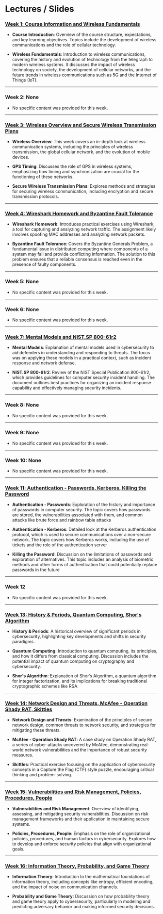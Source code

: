# Lectures / Slides

### [Week 1: Course Information and Wireless Fundamentals](https://github.com/MarkShinozaki/CPTS427-CyberSecurityOfWireless-DistributedSystems/tree/Lectures-Slides/Week%201)
- **Course Introduction**: Overview of the course structure, expectations, and key learning objectives. Topics include the development of wireless communications and the role of cellular technology.

- **Wireless Fundamentals**: Introduction to wireless communications, covering the history and evolution of technology from the telegraph to modern wireless systems. It discusses the impact of wireless technology on society, the development of cellular networks, and the future trends in wireless communications such as 5G and the Internet of Things (IoT).
---
### Week 2: None

- No specific content was provided for this week.
---
### [Week 3: Wireless Overview and Secure Wireless Transmission Plans](https://github.com/MarkShinozaki/CPTS427-CyberSecurityOfWireless-DistributedSystems/tree/Lectures-Slides/Week%203)
- **Wireless Overview**: This week covers an in-depth look at wireless communication systems, including the principles of wireless transmission, the global cellular network, and the evolution of mobile devices.

- **GPS Timing**: Discusses the role of GPS in wireless systems, emphasizing how timing and synchronization are crucial for the functioning of these networks.

- **Secure Wireless Transmission Plans**: Explores methods and strategies for securing wireless communication, including encryption and secure transmission protocols.
---
### [Week 4: Wireshark Homework and Byzantine Fault Tolerance](https://github.com/MarkShinozaki/CPTS427-CyberSecurityOfWireless-DistributedSystems/tree/Lectures-Slides/Week%204)
- **Wireshark Homework**: Introduces practical exercises using Wireshark, a tool for capturing and analyzing network traffic. The assignment likely involves spoofing MAC addresses and analyzing network packets.

- **Byzantine Fault Tolerance**: Covers the Byzantine Generals Problem, a fundamental issue in distributed computing where components of a system may fail and provide conflicting information. The solution to this problem ensures that a reliable consensus is reached even in the presence of faulty components.
---
### Week 5: None

- No specific content was provided for this week.
--- 
### Week 6: None

- No specific content was provided for this week.
---
### [Week 7: Mental Models and NIST.SP 800-61r2](https://github.com/MarkShinozaki/CPTS427-CyberSecurityOfWireless-DistributedSystems/tree/Lectures-Slides/Week%207)
- **Mental Models**: Explanation of mental models used in cybersecurity to aid defenders in understanding and responding to threats. The focus was on applying these models in a practical context, such as incident response and network defense.

- **NIST.SP 800-61r2**: Review of the NIST Special Publication 800-61r2, which provides guidelines for computer security incident handling. The document outlines best practices for organizing an incident response capability and effectively managing security incidents.
----
### Week 8: None
- No specific content was provided for this week.
--- 
### Week 9: None
- No specific content was provided for this week.
--- 
### Week 10: None
- No specific content was provided for this week.
--- 
### [Week 11: Authentication - Passwords, Kerberos, Killing the Password](https://github.com/MarkShinozaki/CPTS427-CyberSecurityOfWireless-DistributedSystems/tree/Lectures-Slides/Week%2011)

- **Authentication - Passwords**: Exploration of the history and importance of passwords in computer security. The topic covers how passwords are stored, the vulnerabilities associated with them, and common attacks like brute force and rainbow table attacks​

- **Authentication - Kerberos**: Detailed look at the Kerberos authentication protocol, which is used to secure communications over a non-secure network. The topic covers how Kerberos works, including the use of tickets and the role of the authentication server​

- **Killing the Password**: Discussion on the limitations of passwords and exploration of alternatives. This topic includes an analysis of biometric methods and other forms of authentication that could potentially replace passwords in the future
--- 

### Week 12 

- No specific content was provided for this week.
----

### [Week 13: History & Periods, Quantum Computing, Shor's Algorithm](https://github.com/MarkShinozaki/CPTS427-CyberSecurityOfWireless-DistributedSystems/tree/Lectures-Slides/Week%2013)

- **History & Periods**: A historical overview of significant periods in cybersecurity, highlighting key developments and shifts in security paradigms.

- **Quantum Computing**: Introduction to quantum computing, its principles, and how it differs from classical computing. Discussion includes the potential impact of quantum computing on cryptography and cybersecurity.

- **Shor's Algorithm**: Explanation of Shor’s Algorithm, a quantum algorithm for integer factorization, and its implications for breaking traditional cryptographic schemes like RSA.
---


### [Week 14: Network Design and Threats, McAfee - Operation Shady RAT, Skittles](https://github.com/MarkShinozaki/CPTS427-CyberSecurityOfWireless-DistributedSystems/tree/Lectures-Slides/Week%2014)

- **Network Design and Threats**: Examination of the principles of secure network design, common threats to network security, and strategies for mitigating these threats.

- **McAfee - Operation Shady RAT**: A case study on Operation Shady RAT, a series of cyber-attacks uncovered by McAfee, demonstrating real-world network vulnerabilities and the importance of robust security measures.

- **Skittles**: Practical exercise focusing on the application of cybersecurity concepts in a Capture the Flag (CTF) style puzzle, encouraging critical thinking and problem-solving.


--- 

### [Week 15: Vulnerabilities and Risk Management, Policies, Procedures, People](https://github.com/MarkShinozaki/CPTS427-CyberSecurityOfWireless-DistributedSystems/tree/Lectures-Slides/Week%2015)

- **Vulnerabilities and Risk Management**: Overview of identifying, assessing, and mitigating security vulnerabilities. Discussion on risk management frameworks and their application in maintaining secure systems.

- **Policies, Procedures, People**: Emphasis on the role of organizational policies, procedures, and human factors in cybersecurity. Explores how to develop and enforce security policies that align with organizational goals.

---

### [Week 16: Information Theory, Probability, and Game Theory](https://github.com/MarkShinozaki/CPTS427-CyberSecurityOfWireless-DistributedSystems/tree/Lectures-Slides/Week%2016)
- **Information Theory**: Introduction to the mathematical foundations of information theory, including concepts like entropy, efficient encoding, and the impact of noise on communication channels.

- **Probability and Game Theory**: Discussion on how probability theory and game theory apply to cybersecurity, particularly in modeling and predicting adversary behavior and making informed security decisions.

